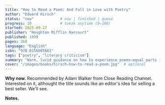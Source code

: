 ```yaml
---
title: "How to Read a Poem: And Fall in Love with Poetry"
author: "Edward Hirsch"
status: "now"            # now | finished | queue
progress: 10             # tweak anytime (0–100)
started: 2025-09-27
publisher: "Houghton Mifflin Harcourt"
published: 1999
pages: 368
language: "English"
isbn: "978-0156005661"
tags: ["poetry", "literary criticism"]
summary: "Warm, lucid guidance on how to experience poems—equal parts invitation and toolkit."
cover: "/images/books/hirsch-how-to-read-a-poem.jpg"  # optional
---
```

**Why now.** Recommended by Adam Walker from Close Reading Channel. Interested on it, althought the title sounds like an editor's idea for selling a best seller. We'll see.

**Notes.**
